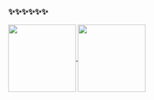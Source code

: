 ### ✨✨✨✨✨✨
<a href="https://github.com/anuraghazra/github-readme-stats">
  <img style="height:137px;" align="center" src="https://github-readme-stats.vercel.app/api?username=EarlySummer2018&hide_title=true&include_all_commits=true&count_private=true&show_icons=true&theme=radical&locale=cn" />
</a>
<a href="https://github.com/anuraghazra/convoychat">
  <img style="height:137px;" align="center" src="https://github-readme-stats.vercel.app/api/top-langs/?username=EarlySummer2018&hide_title=true&theme=radical&layout=compact" />
</a>
